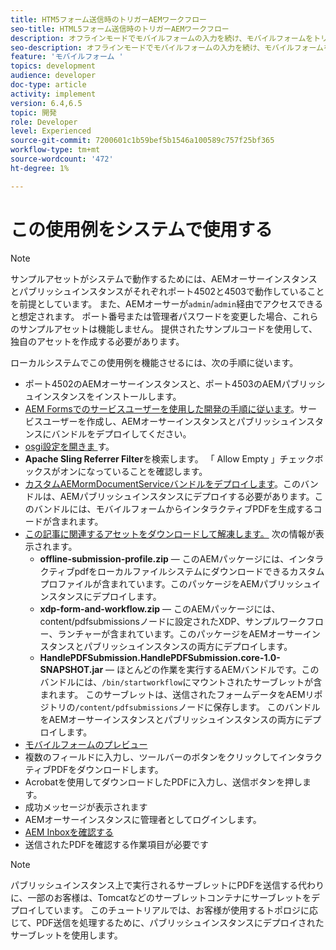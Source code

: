 ```yaml
---
title: HTM5フォーム送信時のトリガーAEMワークフロー
seo-title: HTML5フォーム送信時のトリガーAEMワークフロー
description: オフラインモードでモバイルフォームの入力を続け、モバイルフォームをトリガーAEMワークフローに送信する
seo-description: オフラインモードでモバイルフォームの入力を続け、モバイルフォームをトリガーAEMワークフローに送信する
feature: 'モバイルフォーム '
topics: development
audience: developer
doc-type: article
activity: implement
version: 6.4,6.5
topic: 開発
role: Developer
level: Experienced
source-git-commit: 7200601c1b59bef5b1546a100589c757f25bf365
workflow-type: tm+mt
source-wordcount: '472'
ht-degree: 1%

---
```



# この使用例をシステムで使用する

>[!NOTE]
>
>サンプルアセットがシステムで動作するためには、AEMオーサーインスタンスとパブリッシュインスタンスがそれぞれポート4502と4503で動作していることを前提としています。 また、AEMオーサーが`admin`/`admin`経由でアクセスできると想定されます。 ポート番号または管理者パスワードを変更した場合、これらのサンプルアセットは機能しません。 提供されたサンプルコードを使用して、独自のアセットを作成する必要があります。

ローカルシステムでこの使用例を機能させるには、次の手順に従います。

* ポート4502のAEMオーサーインスタンスと、ポート4503のAEMパブリッシュインスタンスをインストールします。
* [AEM Formsでのサービスユーザーを使用した開発の手順に従います](https://experienceleague.adobe.com/docs/experience-manager-learn/forms/adaptive-forms/service-user-tutorial-develop.html)。サービスユーザーを作成し、AEMオーサーインスタンスとパブリッシュインスタンスにバンドルをデプロイしてください。
* [osgi設定を開きま ](http://localhost:4503/system/console/configMgr)す。
* **Apache Sling Referrer Filter**&#x200B;を検索します。 「 Allow Empty 」チェックボックスがオンになっていることを確認します。
* [カスタムAEMormDocumentServiceバンドルをデプロイします](/help/forms/assets/common-osgi-bundles/AEMFormsDocumentServices.core-1.0-SNAPSHOT.jar)。このバンドルは、AEMパブリッシュインスタンスにデプロイする必要があります。このバンドルには、モバイルフォームからインタラクティブPDFを生成するコードが含まれます。
* [この記事に関連するアセットをダウンロードして解凍します。](assets/offline-pdf-submission-assets.zip) 次の情報が表示されます。
   * **offline-submission-profile.zip**  — このAEMパッケージには、インタラクティブpdfをローカルファイルシステムにダウンロードできるカスタムプロファイルが含まれています。このパッケージをAEMパブリッシュインスタンスにデプロイします。
   * **xdp-form-and-workflow.zip**  — このAEMパッケージには、content/pdfsubmissionsノードに設定されたXDP、サンプルワークフロー、ランチャーが含まれています。このパッケージをAEMオーサーインスタンスとパブリッシュインスタンスの両方にデプロイします。
   * **HandlePDFSubmission.HandlePDFSubmission.core-1.0-SNAPSHOT.jar**  — ほとんどの作業を実行するAEMバンドルです。このバンドルには、`/bin/startworkflow`にマウントされたサーブレットが含まれます。 このサーブレットは、送信されたフォームデータをAEMリポジトリの`/content/pdfsubmissions`ノードに保存します。 このバンドルをAEMオーサーインスタンスとパブリッシュインスタンスの両方にデプロイします。
* [モバイルフォームのプレビュー](http://localhost:4503/content/dam/formsanddocuments/testsubmision.xdp/jcr:content)
* 複数のフィールドに入力し、ツールバーのボタンをクリックしてインタラクティブPDFをダウンロードします。
* Acrobatを使用してダウンロードしたPDFに入力し、送信ボタンを押します。
* 成功メッセージが表示されます
* AEMオーサーインスタンスに管理者としてログインします。
* [AEM Inboxを確認する](http://localhost:4502/aem/inbox)
* 送信されたPDFを確認する作業項目が必要です

>[!NOTE]
>
>パブリッシュインスタンス上で実行されるサーブレットにPDFを送信する代わりに、一部のお客様は、Tomcatなどのサーブレットコンテナにサーブレットをデプロイしています。 このチュートリアルでは、お客様が使用するトポロジに応じて、PDF送信を処理するために、パブリッシュインスタンスにデプロイされたサーブレットを使用します。

